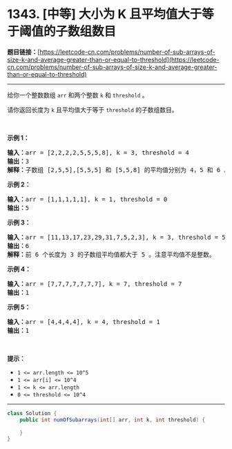 # 1343. [中等] 大小为 K 且平均值大于等于阈值的子数组数目

**题目链接：**[https://leetcode-cn.com/problems/number-of-sub-arrays-of-size-k-and-average-greater-than-or-equal-to-threshold](https://leetcode-cn.com/problems/number-of-sub-arrays-of-size-k-and-average-greater-than-or-equal-to-threshold)

---

<div class="content__1Y2H">
 <div class="notranslate">
  <p>给你一个整数数组&nbsp;<code>arr</code>&nbsp;和两个整数 <code>k</code>&nbsp;和 <code>threshold</code>&nbsp;。</p> 
  <p>请你返回长度为 <code>k</code>&nbsp;且平均值大于等于&nbsp;<code>threshold</code>&nbsp;的子数组数目。</p> 
  <p>&nbsp;</p> 
  <p><strong>示例 1：</strong></p> 
  <pre class="language-text"><strong>输入：</strong>arr = [2,2,2,2,5,5,5,8], k = 3, threshold = 4
<strong>输出：</strong>3
<strong>解释：</strong>子数组 [2,5,5],[5,5,5] 和 [5,5,8] 的平均值分别为 4，5 和 6 。其他长度为 3 的子数组的平均值都小于 4 （threshold 的值)。
</pre> 
  <p><strong>示例 2：</strong></p> 
  <pre class="language-text"><strong>输入：</strong>arr = [1,1,1,1,1], k = 1, threshold = 0
<strong>输出：</strong>5
</pre> 
  <p><strong>示例 3：</strong></p> 
  <pre class="language-text"><strong>输入：</strong>arr = [11,13,17,23,29,31,7,5,2,3], k = 3, threshold = 5
<strong>输出：</strong>6
<strong>解释：</strong>前 6 个长度为 3 的子数组平均值都大于 5 。注意平均值不是整数。
</pre> 
  <p><strong>示例 4：</strong></p> 
  <pre class="language-text"><strong>输入：</strong>arr = [7,7,7,7,7,7,7], k = 7, threshold = 7
<strong>输出：</strong>1
</pre> 
  <p><strong>示例 5：</strong></p> 
  <pre class="language-text"><strong>输入：</strong>arr = [4,4,4,4], k = 4, threshold = 1
<strong>输出：</strong>1
</pre> 
  <p>&nbsp;</p> 
  <p><strong>提示：</strong></p> 
  <ul> 
   <li><code>1 &lt;= arr.length &lt;= 10^5</code></li> 
   <li><code>1 &lt;= arr[i] &lt;= 10^4</code></li> 
   <li><code>1 &lt;= k &lt;= arr.length</code></li> 
   <li><code>0 &lt;= threshold &lt;= 10^4</code></li> 
  </ul> 
 </div>
</div>

---

```java
class Solution {
    public int numOfSubarrays(int[] arr, int k, int threshold) {
        
    }
}
```